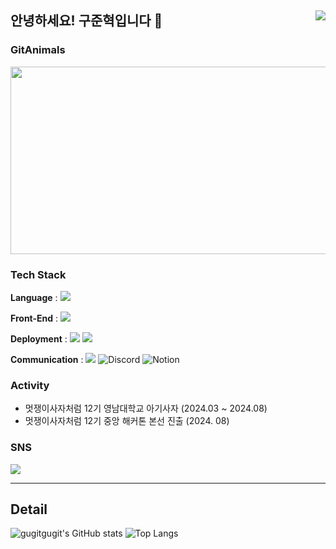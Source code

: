 ## 안녕하세요! 구준혁입니다 👋<a href="https://hits.seeyoufarm.com"><img src="https://hits.seeyoufarm.com/api/count/incr/badge.svg?url=https%3A%2F%2Fgithub.com%2Fgugitgugit&count_bg=%23000000&title_bg=%238D8C8C&icon=&icon_color=%23E7E7E7&title=today+%2F+total&edge_flat=false" align="right"/></a>

### GitAnimals
<a href="https://github.com/devxb/gitanimals">
<img
  src="https://render.gitanimals.org/farms/gugitgugit"
  width="600"
  height="300"
/>
</a>

### Tech Stack

<b>Language</b> : 
<img src="https://img.shields.io/badge/JavaScript-F7DF1E?style=flat&logo=JavaScript&logoColor=white"/>

<b>Front-End</b> : 
<img src="https://img.shields.io/badge/React-61DAFB?style=flat&logo=React&logoColor=white" />

<b>Deployment</b> : 
<img src="https://img.shields.io/badge/Amazon AWS-232F3E?style=flat&logo=Amazon AWS&logoColor=white" />
<img src="https://img.shields.io/badge/GitHub Actions-2088FF?style=flat&logo=GitHub Actions&logoColor=white" />

<b>Communication</b> : 
<img src="https://img.shields.io/badge/Jira-0052CC?style=flat&logo=Jira&logoColor=white" />
<img src="https://img.shields.io/badge/discord-5865F2?style=flat&logo=discord&logoColor=white" alt="Discord"/>
<img src="https://img.shields.io/badge/notion-000000?style=flat&logo=notion&logoColor=white" alt="Notion"/>

### Activity

- 멋쟁이사자처럼 12기 영남대학교 아기사자 (2024.03 ~ 2024.08)
- 멋쟁이사자처럼 12기 중앙 해커톤 본선 진출 (2024. 08)

### SNS

<a href="mailto:rnwnsgur28@gmail.com">
  <img src="https://img.shields.io/badge/Mail-30B980?style=flat&logo=Gmail&logoColor=white" />
</a>

---

## Detail

![gugitgugit's GitHub stats](https://github-readme-stats.vercel.app/api?username=gugitgugit&show_icons=true&theme=radical)
![Top Langs](https://github-readme-stats.vercel.app/api/top-langs/?username=gugitgugit&layout=compact)
